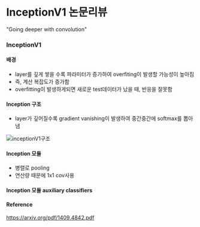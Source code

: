 # InceptionV1 논문리뷰 

"Going deeper with convolution"


### InceptionV1 

#### 배경
- layer를 깊게 쌓을 수록 파라미터가 증가하여 overfiting이 발생할 가능성이 높아짐 
- 즉, 계산 복잡도가 증가함
- overfitting이 발생하게되면 새로운 test데이터가 났을 때, 반응을 잘못함 

  
#### Inception 구조 
- layer가 깊어질수록 gradient vanishing이 발생하여 중간중간에 softmax를 뽑아냄 

![inceptionV1구조](https://user-images.githubusercontent.com/70430385/161255623-e18eacfd-9922-44d0-b907-852b6b4aa7a2.png)


#### Inception 모듈  
- 병렬로 pooling
- 연산량 때문에 1x1 cov사용 

#### Inception 모듈  auxiliary classifiers

#### Reference
https://arxiv.org/pdf/1409.4842.pdf
